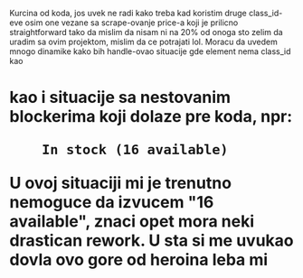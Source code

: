 Kurcina od koda, jos uvek ne radi kako treba kad koristim druge class_id-eve osim one vezane sa scrape-ovanje price-a koji je prilicno straightforward tako da mislim da nisam ni na 20% od onoga sto zelim da uradim sa ovim projektom, mislim da ce potrajati lol.
Moracu da uvedem mnogo dinamike kako bih handle-ovao situacije gde element nema class_id kao <h1> kao i situacije sa nestovanim blockerima koji dolaze pre koda, npr: <p class="instock availability">
    <i class="icon-ok"></i>
    
        In stock (16 available)
    
</p>
U ovoj situaciji mi je trenutno nemoguce da izvucem "16 available", znaci opet mora neki drastican rework.
U sta si me uvukao dovla ovo gore od heroina leba mi
